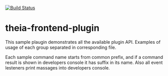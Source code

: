[![Build Status](https://travis-ci.org/theia-demo-plugins/theia-frontend-plugin.svg?branch=master)](https://travis-ci.org/theia-demo-plugins/theia-frontend-plugin)

# theia-frontend-plugin

This sample plaugin demonstrates all the available plugin API.
Examples of usage of each group separated in corresponding file.

Each sample command name starts from common prefix, and if a command result is shown in developers console it has suffix in its name. Also all event lesteners print massages into developers console.
